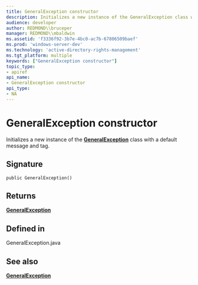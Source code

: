 ```yaml
---
title: GeneralException constructor
description: Initializes a new instance of the GeneralException class with a default message and tag.
audience: developer
author: REDMOND\\bruceper
manager: REDMOND\\mbaldwin
ms.assetid: 'f3336f92-3b7e-4bc0-ac7b-67806509baef'
ms.prod: 'windows-server-dev'
ms.technology: 'active-directory-rights-management'
ms.tgt_platform: multiple
keywords: ["GeneralException constructor"]
topic_type:
- apiref
api_name:
- GeneralException constructor
api_type:
- NA
---
```


# GeneralException constructor

Initializes a new instance of the [**GeneralException**](generalexception-class-java.md) class with a default message and tag.

## Signature

``` syntax
public GeneralException()
```

## Returns

[**GeneralException**](generalexception-class-java.md)

## Defined in

GeneralException.java

## See also

<dl> <dt>

[**GeneralException**](generalexception-class-java.md)
</dt> </dl>

 

 





